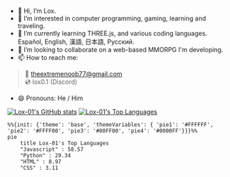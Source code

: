 - 👋 Hi, I’m Lox.
- 👀 I’m interested in computer programming, gaming, learning and traveling.
- 🌱 I’m currently learning THREE.js, and various coding languages. Español, English, 漢語, 日本語, Русский.
- 💞️ I’m looking to collaborate on a web-based MMORPG I'm developing.
- 📫 How to reach me:
> 📧 theextremenoob77@gmail.com   
> 💿 lox0.1 (Discord)
- 😄 Pronouns: He / Him

[![Lox-01's GitHub stats](https://github-readme-stats.vercel.app/api?username=Lox-01&show_icons=true)](https://github.com/anuraghazra/github-readme-stats)
[![Lox-01's Top Languages](https://github-readme-stats.vercel.app/api/top-langs/?username=Lox-01&layout=pie)](https://github.com/anuraghazra/github-readme-stats)

```mermaid
%%{init: {'theme': 'base', 'themeVariables': { 'pie1': '#FFFFFF', 'pie2': '#FFFF00', 'pie3': '#00FF00', 'pie4': '#0000FF'}}}%%
pie
    title Lox-01's Top Languages
    "Javascript" : 58.57
    "Python" : 29.34
    "HTML" : 8.97
    "CSS" : 3.11
```
